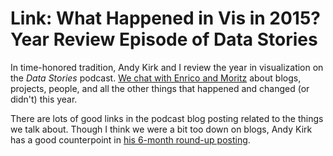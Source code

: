 # Link: What Happened in Vis in 2015? Year Review Episode of Data Stories

In time-honored tradition, Andy Kirk and I review the year in visualization on the <em>Data Stories</em> podcast. <a href="http://datastori.es/what-happened-in-vis-in-2015-year-review-with-andy-kirk-and-robert-kosara-ds65/">We chat with Enrico and Moritz</a> about blogs, projects, people, and all the other things that happened and changed (or didn't) this year.

There are lots of good links in the podcast blog posting related to the things we talk about. Though I think we were a bit too down on blogs, Andy Kirk has a good counterpoint in <a href="http://www.visualisingdata.com/2015/12/10-significant-visualisation-developments-july-to-december-2015/">his 6-month round-up posting</a>.
